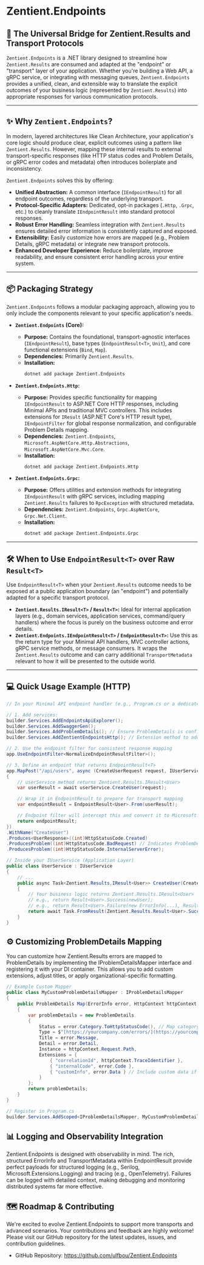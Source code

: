 # Zentient.Endpoints

## 🚀 The Universal Bridge for Zentient.Results and Transport Protocols

`Zentient.Endpoints` is a .NET library designed to streamline how `Zentient.Results` are consumed and adapted at the "endpoint" or "transport" layer of your application. Whether you're building a Web API, a gRPC service, or integrating with messaging queues, `Zentient.Endpoints` provides a unified, clean, and extensible way to translate the explicit outcomes of your business logic (represented by `Zentient.Results`) into appropriate responses for various communication protocols.

---

## ✨ Why `Zentient.Endpoints`?

In modern, layered architectures like Clean Architecture, your application's core logic should produce clear, explicit outcomes using a pattern like `Zentient.Results`. However, mapping these internal results to external transport-specific responses (like HTTP status codes and Problem Details, or gRPC error codes and metadata) often introduces boilerplate and inconsistency.

`Zentient.Endpoints` solves this by offering:

* **Unified Abstraction:** A common interface (`IEndpointResult`) for all endpoint outcomes, regardless of the underlying transport.
* **Protocol-Specific Adapters:** Dedicated, opt-in packages (`.Http`, `.Grpc`, etc.) to cleanly translate `IEndpointResult` into standard protocol responses.
* **Robust Error Handling:** Seamless integration with `Zentient.Results` ensures detailed error information is consistently captured and exposed.
* **Extensibility:** Easily customize how errors are mapped (e.g., Problem Details, gRPC metadata) or integrate new transport protocols.
* **Enhanced Developer Experience:** Reduce boilerplate, improve readability, and ensure consistent error handling across your entire system.

---

## 📦 Packaging Strategy

`Zentient.Endpoints` follows a modular packaging approach, allowing you to only include the components relevant to your specific application's needs.

* **`Zentient.Endpoints` (Core):**
    * **Purpose:** Contains the foundational, transport-agnostic interfaces (`IEndpointResult`), base types (`EndpointResult<T>`, `Unit`), and core functional extensions (`Bind`, `Map`).
    * **Dependencies:** Primarily `Zentient.Results`.
    * **Installation:**
        ```bash
        dotnet add package Zentient.Endpoints
        ```

* **`Zentient.Endpoints.Http`:**
    * **Purpose:** Provides specific functionality for mapping `IEndpointResult` to ASP.NET Core HTTP responses, including Minimal APIs and traditional MVC controllers. This includes extensions for `IResult` (ASP.NET Core's HTTP result type), `IEndpointFilter` for global response normalization, and configurable Problem Details mapping.
    * **Dependencies:** `Zentient.Endpoints`, `Microsoft.AspNetCore.Http.Abstractions`, `Microsoft.AspNetCore.Mvc.Core`.
    * **Installation:**
        ```bash
        dotnet add package Zentient.Endpoints.Http
        ```

* **`Zentient.Endpoints.Grpc`:**
    * **Purpose:** Offers utilities and extension methods for integrating `IEndpointResult` with gRPC services, including mapping `Zentient.Results` failures to `RpcException` with structured metadata.
    * **Dependencies:** `Zentient.Endpoints`, `Grpc.AspNetCore`, `Grpc.Net.Client`.
    * **Installation:**
        ```bash
        dotnet add package Zentient.Endpoints.Grpc
        ```

---

## 🛠️ When to Use `EndpointResult<T>` over Raw `Result<T>`

Use `EndpointResult<T>` when your `Zentient.Results` outcome needs to be exposed at a public application boundary (an "endpoint") and potentially adapted for a specific transport protocol.

* **`Zentient.Results.IResult<T>` / `Result<T>`:** Ideal for internal application layers (e.g., domain services, application services, command/query handlers) where the focus is purely on the business outcome and error details.
* **`Zentient.Endpoints.IEndpointResult<T>` / `EndpointResult<T>`:** Use this as the return type for your Minimal API handlers, MVC controller actions, gRPC service methods, or message consumers. It wraps the `Zentient.Results` outcome and can carry additional `TransportMetadata` relevant to how it will be presented to the outside world.

---

## 💻 Quick Usage Example (HTTP)

```csharp
// In your Minimal API endpoint handler (e.g., Program.cs or a dedicated module)

// 1. Add services:
builder.Services.AddEndpointsApiExplorer();
builder.Services.AddSwaggerGen();
builder.Services.AddProblemDetails(); // Ensure ProblemDetails is configured
builder.Services.AddZentientEndpointsHttp(); // Extension method to add necessary services

// 2. Use the endpoint filter for consistent response mapping
app.UseEndpointFilter<NormalizeEndpointResultFilter>();

// 3. Define an endpoint that returns EndpointResult<T>
app.MapPost("/api/users", async (CreateUserRequest request, IUserService userService) =>
{
    // userService method returns Zentient.Results.IResult<User>
    var userResult = await userService.CreateUser(request);

    // Wrap it in EndpointResult to prepare for transport mapping
    var endpointResult = EndpointResult<User>.From(userResult);

    // Endpoint filter will intercept this and convert it to Microsoft.AspNetCore.Http.IResult
    return endpointResult;
})
.WithName("CreateUser")
.Produces<UserResponse>((int)HttpStatusCode.Created)
.ProducesProblem((int)HttpStatusCode.BadRequest) // Indicates ProblemDetails will be returned
.ProducesProblem((int)HttpStatusCode.InternalServerError);

// Inside your IUserService (Application Layer)
public class UserService : IUserService
{
    // ...
    public async Task<Zentient.Results.IResult<User>> CreateUser(CreateUserRequest request)
    {
        // Your business logic returns Zentient.Results.IResult<User>
        // e.g., return Result<User>.Success(newUser);
        // e.g., return Result<User>.Failure(new ErrorInfo(...), ResultStatuses.BadRequest);
        return await Task.FromResult(Zentient.Results.Result<User>.Success(new User(Guid.NewGuid(), request.Name)));
    }
}
```

## ⚙️ Customizing ProblemDetails Mapping

You can customize how Zentient.Results errors are mapped to ProblemDetails by implementing the IProblemDetailsMapper interface and registering it with your DI container. This allows you to add custom extensions, adjust titles, or apply organizational-specific formatting.

```csharp
// Example Custom Mapper
public class MyCustomProblemDetailsMapper : IProblemDetailsMapper
{
    public ProblemDetails Map(ErrorInfo error, HttpContext httpContext)
    {
        var problemDetails = new ProblemDetails
        {
            Status = error.Category.ToHttpStatusCode(), // Map category to HTTP status
            Type = $"[https://yourcompany.com/errors/](https://yourcompany.com/errors/){error.Code.ToLower()}",
            Title = error.Message,
            Detail = error.Detail,
            Instance = httpContext.Request.Path,
            Extensions = {
                { "correlationId", httpContext.TraceIdentifier },
                { "internalCode", error.Code },
                { "customInfo", error.Data } // Include custom data if available
            }
        };
        return problemDetails;
    }
}

// Register in Program.cs
builder.Services.AddScoped<IProblemDetailsMapper, MyCustomProblemDetailsMapper>();
```

## 📊 Logging and Observability Integration

Zentient.Endpoints is designed with observability in mind. The rich, structured ErrorInfo and TransportMetadata within EndpointResult provide perfect payloads for structured logging (e.g., Serilog, Microsoft.Extensions.Logging) and tracing (e.g., OpenTelemetry). Failures can be logged with detailed context, making debugging and monitoring distributed systems far more effective.

## 🗺️ Roadmap & Contributing

We're excited to evolve Zentient.Endpoints to support more transports and advanced scenarios. Your contributions and feedback are highly welcome! Please visit our GitHub repository for the latest updates, issues, and contribution guidelines.

 * GitHub Repository: https://github.com/ulfbou/Zentient.Endpoints

